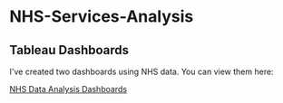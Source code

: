 # NHS-Services-Analysis

## Tableau Dashboards

I've created two dashboards using NHS data. You can view them here:

[NHS Data Analysis Dashboards](https://nidhid54.github.io/NHS-Services-Analysis/tableau_dashboards.html)

